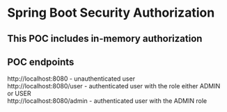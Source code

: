 # Spring Boot Security Authorization

## This POC includes in-memory authorization 

## POC endpoints
http://localhost:8080 - unauthenticated user<br />
http://localhost:8080/user - authenticated user with the role either ADMIN or USER <br />
http://localhost:8080/admin - authenticated user with the ADMIN role <br />
